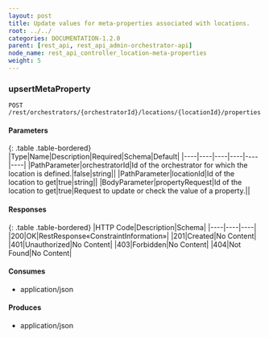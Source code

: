 ```yaml
---
layout: post
title: Update values for meta-properties associated with locations.
root: ../../
categories: DOCUMENTATION-1.2.0
parent: [rest_api, rest_api_admin-orchestrator-api]
node_name: rest_api_controller_location-meta-properties
weight: 5
---
```


### upsertMetaProperty
```
POST /rest/orchestrators/{orchestratorId}/locations/{locationId}/properties
```

#### Parameters

{: .table .table-bordered}
|Type|Name|Description|Required|Schema|Default|
|----|----|----|----|----|----|
|PathParameter|orchestratorId|Id of the orchestrator for which the location is defined.|false|string||
|PathParameter|locationId|Id of the location to get|true|string||
|BodyParameter|propertyRequest|Id of the location to get|true|Request to update or check the value of a property.||


#### Responses

{: .table .table-bordered}
|HTTP Code|Description|Schema|
|----|----|----|
|200|OK|RestResponse«ConstraintInformation»|
|201|Created|No Content|
|401|Unauthorized|No Content|
|403|Forbidden|No Content|
|404|Not Found|No Content|


#### Consumes

* application/json

#### Produces

* application/json

